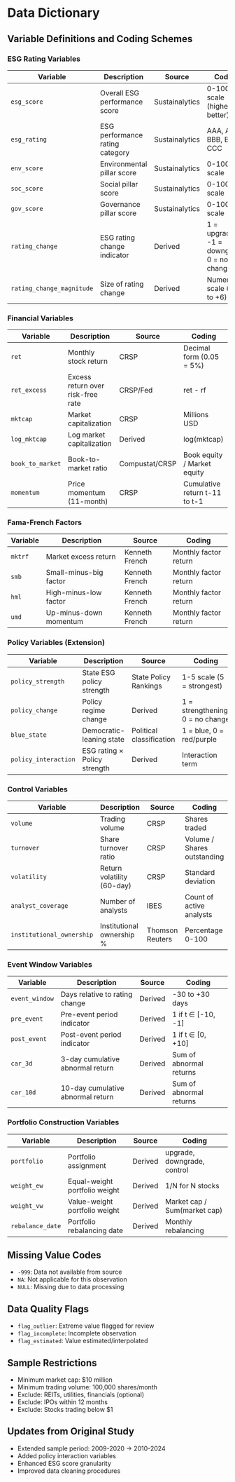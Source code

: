 # Data Dictionary

## Variable Definitions and Coding Schemes

### ESG Rating Variables
| Variable | Description | Source | Coding |
|----------|-------------|---------|---------|
| `esg_score` | Overall ESG performance score | Sustainalytics | 0-100 scale (higher = better) |
| `esg_rating` | ESG performance rating category | Sustainalytics | AAA, AA, A, BBB, BB, B, CCC |
| `env_score` | Environmental pillar score | Sustainalytics | 0-100 scale |
| `soc_score` | Social pillar score | Sustainalytics | 0-100 scale |
| `gov_score` | Governance pillar score | Sustainalytics | 0-100 scale |
| `rating_change` | ESG rating change indicator | Derived | 1 = upgrade, -1 = downgrade, 0 = no change |
| `rating_change_magnitude` | Size of rating change | Derived | Numeric scale (-6 to +6) |

### Financial Variables
| Variable | Description | Source | Coding |
|----------|-------------|---------|---------|
| `ret` | Monthly stock return | CRSP | Decimal form (0.05 = 5%) |
| `ret_excess` | Excess return over risk-free rate | CRSP/Fed | ret - rf |
| `mktcap` | Market capitalization | CRSP | Millions USD |
| `log_mktcap` | Log market capitalization | Derived | log(mktcap) |
| `book_to_market` | Book-to-market ratio | Compustat/CRSP | Book equity / Market equity |
| `momentum` | Price momentum (11-month) | CRSP | Cumulative return t-11 to t-1 |

### Fama-French Factors
| Variable | Description | Source | Coding |
|----------|-------------|---------|---------|
| `mktrf` | Market excess return | Kenneth French | Monthly factor return |
| `smb` | Small-minus-big factor | Kenneth French | Monthly factor return |
| `hml` | High-minus-low factor | Kenneth French | Monthly factor return |
| `umd` | Up-minus-down momentum | Kenneth French | Monthly factor return |

### Policy Variables (Extension)
| Variable | Description | Source | Coding |
|----------|-------------|---------|---------|
| `policy_strength` | State ESG policy strength | State Policy Rankings | 1-5 scale (5 = strongest) |
| `policy_change` | Policy regime change | Derived | 1 = strengthening, 0 = no change |
| `blue_state` | Democratic-leaning state | Political classification | 1 = blue, 0 = red/purple |
| `policy_interaction` | ESG rating × Policy strength | Derived | Interaction term |

### Control Variables
| Variable | Description | Source | Coding |
|----------|-------------|---------|---------|
| `volume` | Trading volume | CRSP | Shares traded |
| `turnover` | Share turnover ratio | CRSP | Volume / Shares outstanding |
| `volatility` | Return volatility (60-day) | CRSP | Standard deviation |
| `analyst_coverage` | Number of analysts | IBES | Count of active analysts |
| `institutional_ownership` | Institutional ownership % | Thomson Reuters | Percentage 0-100 |

### Event Window Variables
| Variable | Description | Source | Coding |
|----------|-------------|---------|---------|
| `event_window` | Days relative to rating change | Derived | -30 to +30 days |
| `pre_event` | Pre-event period indicator | Derived | 1 if t ∈ [-10, -1] |
| `post_event` | Post-event period indicator | Derived | 1 if t ∈ [0, +10] |
| `car_3d` | 3-day cumulative abnormal return | Derived | Sum of abnormal returns |
| `car_10d` | 10-day cumulative abnormal return | Derived | Sum of abnormal returns |

### Portfolio Construction Variables
| Variable | Description | Source | Coding |
|----------|-------------|---------|---------|
| `portfolio` | Portfolio assignment | Derived | upgrade, downgrade, control |
| `weight_ew` | Equal-weight portfolio weight | Derived | 1/N for N stocks |
| `weight_vw` | Value-weight portfolio weight | Derived | Market cap / Sum(market cap) |
| `rebalance_date` | Portfolio rebalancing date | Derived | Monthly rebalancing |

## Missing Value Codes
- `-999`: Data not available from source
- `NA`: Not applicable for this observation
- `NULL`: Missing due to data processing

## Data Quality Flags
- `flag_outlier`: Extreme value flagged for review
- `flag_incomplete`: Incomplete observation
- `flag_estimated`: Value estimated/interpolated

## Sample Restrictions
- Minimum market cap: $10 million
- Minimum trading volume: 100,000 shares/month
- Exclude: REITs, utilities, financials (optional)
- Exclude: IPOs within 12 months
- Exclude: Stocks trading below $1

## Updates from Original Study
- Extended sample period: 2009-2020 → 2010-2024
- Added policy interaction variables
- Enhanced ESG score granularity
- Improved data cleaning procedures
